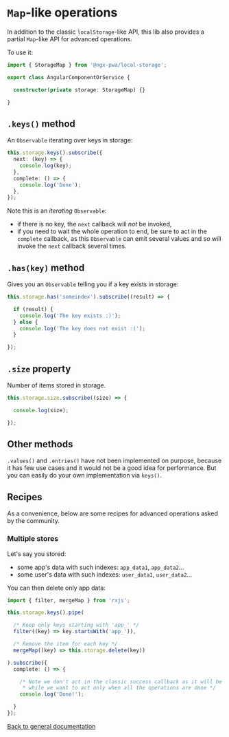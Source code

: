 # `Map`-like operations

In addition to the classic `localStorage`-like API,
this lib also provides a partial `Map`-like API for advanced operations.

To use it:

```typescript
import { StorageMap } from '@ngx-pwa/local-storage';

export class AngularComponentOrService {

  constructor(private storage: StorageMap) {}

}
```

## `.keys()` method

An `Observable` iterating over keys in storage:

```typescript
this.storage.keys().subscribe({
  next: (key) => {
    console.log(key);
  },
  complete: () => {
    console.log('Done');
  },
});
```

Note this is an *iterating* `Observable`:
- if there is no key, the `next` callback will *not* be invoked,
- if you need to wait the whole operation to end, be sure to act in the `complete` callback,
as this `Observable` can emit several values and so will invoke the `next` callback several times.

## `.has(key)` method

Gives you an `Observable` telling you if a key exists in storage:

```typescript
this.storage.has('someindex').subscribe((result) => {

  if (result) {
    console.log('The key exists :)');
  } else {
    console.log('The key does not exist :(');
  }

});
```

## `.size` property

Number of items stored in storage.

```typescript
this.storage.size.subscribe((size) => {

  console.log(size);

});
```

## Other methods

`.values()` and `.entries()` have not been implemented on purpose,
because it has few use cases and it would not be a good idea for performance.
But you can easily do your own implementation via `keys()`. 

## Recipes

As a convenience, below are some recipes for advanced operations asked by the community.

### Multiple stores

Let's say you stored:
- some app's data with such indexes: `app_data1`, `app_data2`...
- some user's data with such indexes: `user_data1`, `user_data2`...

You can then delete only app data:

```typescript
import { filter, mergeMap } from 'rxjs';

this.storage.keys().pipe(

  /* Keep only keys starting with 'app_' */
  filter((key) => key.startsWith('app_')),

  /* Remove the item for each key */
  mergeMap((key) => this.storage.delete(key))

).subscribe({
  complete: () => {

    /* Note we don't act in the classic success callback as it will be trigerred for each key,
     * while we want to act only when all the operations are done */
    console.log('Done!');

  }
});
```

[Back to general documentation](../README.md)
